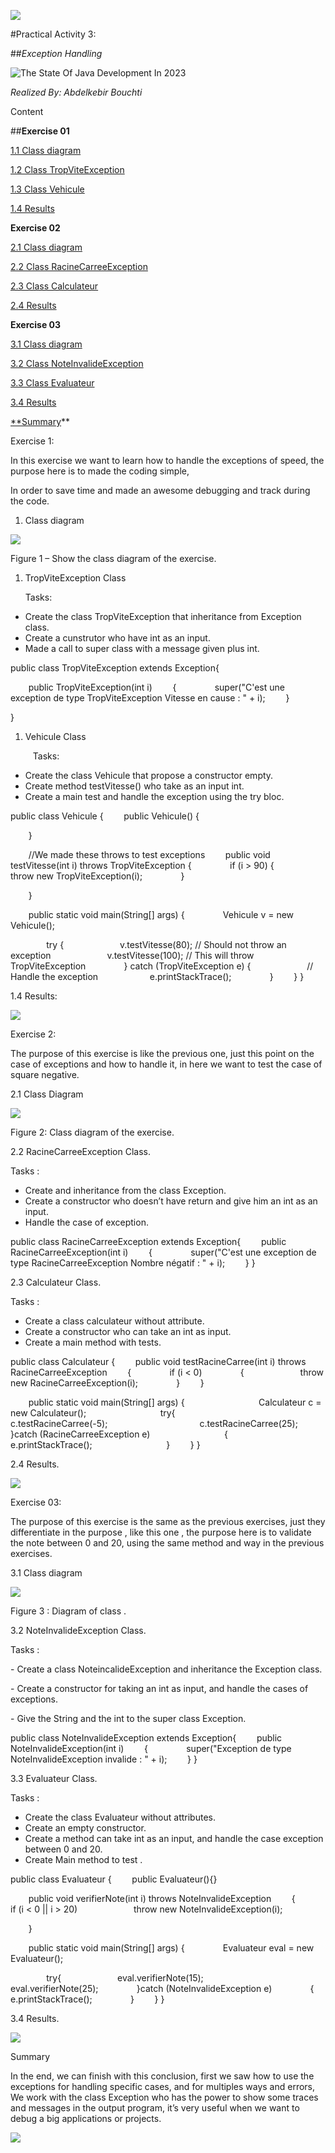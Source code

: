 ![](Tp_java/Hallow/Aspose.Words.8dace732-7011-4d5d-8d52-6e92a187a4e2.001.png)

<a name="_top"></a>#Practical Activity 3:

##*Exception Handling*

![The State Of Java Development In 2023](Hallow/Aspose.Words.8dace732-7011-4d5d-8d52-6e92a187a4e2.002.jpeg)

*Realized By:  Abdelkebir Bouchti*



Content

##**Exercise 01**

<a name="_1.1_class_diagram:"></a>[1.1 Class diagram](#page3)

[1.2 Class TropViteException](#page4)

[1.3 Class Vehicule ](#vehicule)

[](#vehicule)[1.4 Results ](#page5result)

**Exercise 02**

[2.1 Class diagram](#diagram2)

[2.2 Class RacineCarreeException](#racinecarreeexception)

[2.3 Class Calculateur ](#calculateur)

[2.4 Results](#result2)

**Exercise 03**

[3.1 Class diagram](#diagram3)

[3.2 Class NoteInvalideException ](#noteinvalideexception)

[3.3 Class Evaluateur](#evaluateur)

[3.4 Results](#results3)


[**Summary](#summary)** 






Exercise 1:

In this exercise we want to learn how to handle the exceptions of speed, the purpose here is to made the coding simple,

In order to save time and made an awesome debugging and track during the code.

1. <a name="page3"></a>Class diagram

![](Hallow/Aspose.Words.8dace732-7011-4d5d-8d52-6e92a187a4e2.003.png)

Figure 1 – Show the class diagram of the exercise.



1. <a name="page4"></a>TropViteException Class

   Tasks: 

- Create the class TropViteException that inheritance from Exception class.
- Create a cunstrutor who have int as an input.
- Made a call to super class with a message given plus int. 

public class TropViteException extends  Exception{

`    `public TropViteException(int i)
`    `{
`        `super("C'est une exception de type TropViteException Vitesse en cause : " + i);
`    `}

}

1. <a name="vehicule"></a>Vehicule Class

`     `Tasks:

- Create the class Vehicule that propose a constructor empty.
- Create method testVitesse() who take as an input int.
- Create a main test and handle the exception using the try bloc.

public class Vehicule {
`    `public Vehicule() {

`    `}

`    `//We made these throws to test exceptions
`    `public void testVitesse(int i) throws TropViteException {
`        `if (i > 90) {
`            `throw new TropViteException(i);
`        `}

`    `}

`    `public static void main(String[] args) {
`        `Vehicule v = new Vehicule();

`        `try {
`            `v.testVitesse(80);  // Should not throw an exception
`            `v.testVitesse(100); // This will throw TropViteException
`        `} catch (TropViteException e) {
`            `// Handle the exception
`           `e.printStackTrace();
`        `}
`    `}
}


<a name="page5result"></a>1.4 Results:

![](Hallow/Aspose.Words.8dace732-7011-4d5d-8d52-6e92a187a4e2.004.png)














Exercise 2: 

The purpose of this exercise is like the previous one, just this point on the case of exceptions and how to handle it, in here we want to test the case of square negative.

<a name="diagram2"></a> 2.1 Class Diagram 

![](Hallow/Aspose.Words.8dace732-7011-4d5d-8d52-6e92a187a4e2.005.png)

Figure 2: Class diagram of the exercise.

<a name="racinecarreeexception"></a>2.2  RacineCarreeException Class.

Tasks : 

- Create and inheritance from the class Exception.
- Create a constructor who doesn’t have return and give him an int as an input.
- Handle the case of exception.

public class RacineCarreeException extends Exception{
`    `public RacineCarreeException(int i)
`    `{
`        `super("C'est une exception de type RacineCarreeException Nombre négatif : " + i);
`    `}
}

<a name="calculateur"></a>2.3 Calculateur Class.

Tasks : 

- Create a class calculateur without attribute.
- Create a constructor who can take an int as input.
- Create a main method with tests.

public class Calculateur {
`    `public void testRacineCarree(int i) throws RacineCarreeException
`    `{
`        `if (i < 0)
`        `{
`            `throw new RacineCarreeException(i);
`        `}
`    `}

`    `public static void main(String[] args) {
`                `Calculateur c = new Calculateur();
`                `try{
`                    `c.testRacineCarree(-5);
`                    `c.testRacineCarree(25);
`                `}catch (RacineCarreeException e)
`                `{
`                    `e.printStackTrace();
`                `}
`    `}
}

<a name="result2"></a>2.4 Results.

![](Hallow/Aspose.Words.8dace732-7011-4d5d-8d52-6e92a187a4e2.006.png)


Exercise 03: 

The purpose of this exercise is the same as the previous exercises, just they differentiate in the purpose , like this one , the purpose here is to  validate the note between 0 and 20, using the same method and way in the previous exercises.

<a name="diagram3"></a>3.1 Class diagram

![](Hallow/Aspose.Words.8dace732-7011-4d5d-8d52-6e92a187a4e2.007.png)

Figure 3 : Diagram of class .

3\.2 <a name="noteinvalideexception"></a>NoteInvalideException Class.

Tasks : 

\- Create a class NoteincalideException and inheritance the Exception class.

\- Create a constructor for taking an int as input, and handle the cases of exceptions.

\- Give the String and the int to the super class Exception.

public class NoteInvalideException extends Exception{
`    `public NoteInvalideException(int i)
`    `{
`        `super("Exception de type NoteInvalideException invalide : " + i);
`    `}
}

3\.3 <a name="evaluateur"></a>Evaluateur Class.

Tasks : 

- Create the class Evaluateur without attributes.
- Create an empty constructor.
- Create a method can take int as an input,  and handle the case exception between 0 and 20.
- Create Main method to test .

public class Evaluateur {
`    `public Evaluateur(){}

`    `public void verifierNote(int i) throws NoteInvalideException
`    `{
`        `if (i < 0 || i > 20)
`            `throw new NoteInvalideException(i);

`    `}

`    `public static void main(String[] args) {
`        `Evaluateur eval = new Evaluateur();

`        `try{
`            `eval.verifierNote(15);
`            `eval.verifierNote(25);
`        `}catch (NoteInvalideException e)
`        `{
`            `e.printStackTrace();
`        `}
`    `}
}

3\.4 Resu<a name="results3"></a>lts.

![](Hallow/Aspose.Words.8dace732-7011-4d5d-8d52-6e92a187a4e2.008.png)




<a name="summary"></a>Summary 

In the end, we can finish with this conclusion, first we saw how to use the exceptions for handling specific cases, and for multiples ways and errors, We work with the class Exception who has the power to show some traces and messages in the output program, it’s very useful when we want to debug a big applications or projects.

![](Hallow/Aspose.Words.8dace732-7011-4d5d-8d52-6e92a187a4e2.009.jpeg)


